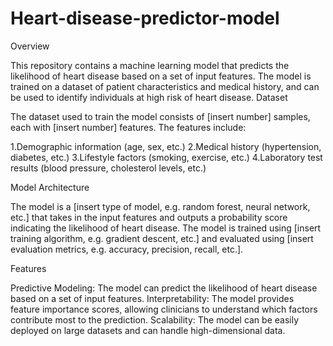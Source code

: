 # Heart-disease-predictor-model
 Overview

This repository contains a machine learning model that predicts the likelihood of heart disease based on a set of input features.
The model is trained on a dataset of patient characteristics and medical history, and can be used to identify individuals at high risk of heart disease.
Dataset

The dataset used to train the model consists of [insert number] samples, each with [insert number] features. The features include:

1.Demographic information (age, sex, etc.)
2.Medical history (hypertension, diabetes, etc.)
3.Lifestyle factors (smoking, exercise, etc.)
4.Laboratory test results (blood pressure, cholesterol levels, etc.)

Model Architecture

The model is a [insert type of model, e.g. random forest, neural network, etc.] that takes in the input features and outputs a probability score indicating the likelihood of heart disease. 
The model is trained using [insert training algorithm, e.g. gradient descent, etc.] and evaluated using [insert evaluation metrics, e.g. accuracy, precision, recall, etc.].

Features

Predictive Modeling: The model can predict the likelihood of heart disease based on a set of input features.
Interpretability: The model provides feature importance scores, allowing clinicians to understand which factors contribute most to the prediction.
Scalability: The model can be easily deployed on large datasets and can handle high-dimensional data.

